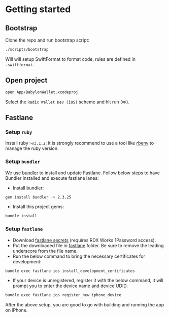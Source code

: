 # Getting started

## Bootstrap 
Clone the repo and run bootstrap script:

```sh
./scripts/bootstrap
```

Will will setup SwiftFormat to format code, rules are defined in `.swiftformat`.

## Open project

```sh
open App/BabylonWallet.xcodeproj
```

Select the `Radix Wallet Dev (iOS)` scheme and hit run (`⌘R`).

## Fastlane

### Setup `ruby`
Install ruby `>v3.1.2`; it is strongly recommend to use a tool like [rbenv][rbenv] to manage the ruby version.


### Setup `bundler`
We use [bundler][bundler] to install and update Fastlane. Follow below steps to have Bundler installed and execute fastlane lanes:

- Install bundler:

```sh
gem install bundler -v 2.3.25
```

- Install this project gems:

```sh
bundle install
```

### Setup `fastlane`

- Download [fastlane secrets][secret] (requires RDX Works 1Password access).
- Put the downloaded file in [fastlane](fastlane) folder. Be sure to remove the leading underscore from the file name.
- Run the below command to bring the necessary certificates for development:

```sh
bundle exec fastlane ios install_development_certificates
```

- If your device is unregistered, register it with the below command, it will prompt you to enter the device name and device UDID.

```sh
bundle exec fastlane ios register_new_iphone_device
```

After the above setup, you are good to go with building and running the app on iPhone. 

[rbenv]: https://github.com/rbenv/rbenv
[bundler]: https://bundler.io
[secret]: https://start.1password.com/open/i?a=JWO4INKPOFHCDMZ2CYQMY4DRY4&v=srjnzoh2conosxfpkekxlakwzq&i=c75l3mugtfopfd5ebrcn22hssu&h=rdxworks.1password.com